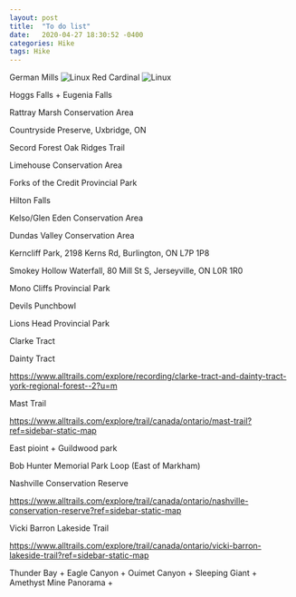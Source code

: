 ```yaml
---
layout: post
title:  "To do list"
date:   2020-04-27 18:30:52 -0400
categories: Hike
tags: Hike
---
```


German Mills
![Linux]({{site.baseurl}}/images/germanmills.png)
Red Cardinal
![Linux]({{site.baseurl}}/images/redcardinal.png)


Hoggs Falls + Eugenia Falls

Rattray Marsh Conservation Area

Countryside Preserve, Uxbridge, ON

Secord Forest Oak Ridges Trail

Limehouse Conservation Area

Forks of the Credit Provincial Park

Hilton Falls

Kelso/Glen Eden Conservation Area

Dundas Valley Conservation Area

Kerncliff Park, 2198 Kerns Rd, Burlington, ON L7P 1P8

Smokey Hollow Waterfall, 80 Mill St S, Jerseyville, ON L0R 1R0

Mono Cliffs Provincial Park

Devils Punchbowl

Lions Head Provincial Park

Clarke Tract 

Dainty Tract

https://www.alltrails.com/explore/recording/clarke-tract-and-dainty-tract-york-regional-forest--2?u=m

Mast Trail

https://www.alltrails.com/explore/trail/canada/ontario/mast-trail?ref=sidebar-static-map

East pioint + Guildwood park

Bob Hunter Memorial Park Loop (East of Markham)

Nashville Conservation Reserve

https://www.alltrails.com/explore/trail/canada/ontario/nashville-conservation-reserve?ref=sidebar-static-map

Vicki Barron Lakeside Trail

https://www.alltrails.com/explore/trail/canada/ontario/vicki-barron-lakeside-trail?ref=sidebar-static-map

Thunder Bay + Eagle Canyon + Ouimet Canyon + Sleeping Giant + Amethyst Mine Panorama + 


